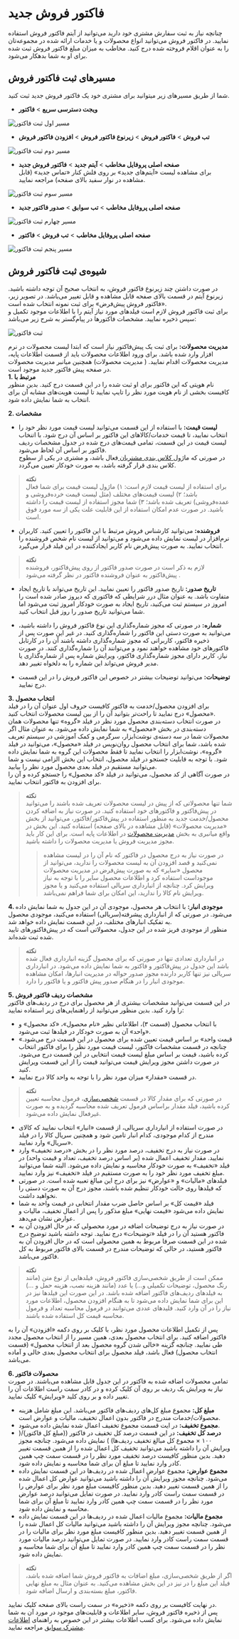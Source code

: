 # فاکتور فروش جدید 
چنانچه نیاز به ثبت سفارش مشتری خود دارید می‌توانید از آیتم فاکتور فروش استفاده نمایید. در فاکتور فروش می‌توانید انواع محصولات و یا خدمات ارائه شده در مجموعه‌تان را به عنوان اقلام فروخته شده درج کنید. مخاطب به میزان مبلغ فاکتور فروش ثبت شده برای او به شما بدهکار می‌شود.

## مسیر‌های ثبت فاکتور فروش
شما از طریق مسیرهای زیر میتوانید برای مشتری خود یک فاکتور فروش جدید ثبت کنید.<br>
- **ویجت دسترسی سریع** > **فاکتور**

![مسیر اول ثبت فاکتور](./Images/new-invoice-method1.2.8.3.png)

- **تب فروش** > **فاکتور فروش** > **زیرنوع فاکتور فروش** > **افزودن فاکتور فروش**

![مسیر دوم ثبت فاکتور](./Images/new-invoice-method2.2.8.3.png)

- **صفحه اصلی پروفایل مخاطب** > **آیتم جدید** > **فاکتور فروش جدید**<br>
برای مشاهده لیست «آیتم‌های جدید» بر روی فلش کنار «تماس جدید» (قابل مشاهده در نوار سفید بالای صفحه) مراجعه نمایید.

![مسیر سوم ثبت فاکتور](./Images/new-invoice-method3.2.8.3.png)

- **صفحه اصلی پروفایل مخاطب** > **تب سوابق** > **صدور فاکتور جدید**

![مسیر چهارم ثبت فاکتور](./Images/new-invoice-method4.2.8.3.png)

- **صفحه اصلی پروفایل مخاطب** > **تب فروش** > **فاکتور**

![مسیر پنجم ثبت فاکتور](./Images/new-invoice-method5.2.8.3.png)

## شیوه‌ی ثبت فاکتور فروش
در صورت داشتن چند زیرنوع فاکتور فروش، به انتخاب صحیح آن توجه داشته باشید. زیرنوع آیتم در قسمت بالای صفحه قابل مشاهده و قابل تغییر می‌باشد. در تصویر زیر، «فاکتور فروش پیش‌فرض» برای ثبت نمونه انتخاب شده است.<br>
برای ثبت فاکتور فروش لازم است فیلدهای مورد نیاز آیتم را با اطلاعات موجود تکمیل و سپس ذخیره نمایید. مشخصات فاکتورها در پیام‌گستر به شرح زیر می‌باشد:<br>

![ ثبت فاکتور](./Images/new-sale-invoice.2.8.3.png)

**مدیریت محصولات:**  برای ثبت یک پیش‌فاکتور نیاز است که ابتدا لیست محصولات در نرم افزار وارد شده باشد. برای ورود اطلاعات محصولات باید از قسمت اطلاعات پایه، مدیریت محصولات اقدام نمایید. ( مدیریت محصولات) همچنین میانبر مدیریت محصولات در صفحه پیش فاکتور جدید موجود است.<br>
**1. مرتبط با**<br>
نام هویتی که این فاکتور برای او ثبت شده را در این قسمت درج کنید. بدین منظور کافیست بخشی از نام هویت مورد نظر را تایپ نمایید تا لیست هویت‌های مشابه آن برای انتخاب به شما نمایش داده شود.

**2. مشخصات**<br>
- **لیست قیمت:** با استفاده از این قسمت می‌توانید لیست قیمت مورد نظر خود را انتخاب نمایید، تا قیمت خدمات/کالاهای این فاکتور بر اساس آن درج شود. با اتنخاب لیست قیمت در این قسمت، تمامی قیمت‌‌های درج شده در جدول مشخصات ردیف فاکتور بر اساس آن لحاظ می‌شود. <br>
در صورتی که ماژول[ کلاس بندی مشتریان ](https://github.com/1stco/PayamGostarDocs/blob/master/Help/Settings/Customer-classification-management/Customer-classification-management.md)فعال باشد، و مشتری در یکی از سطوح کلاس بندی‌ قرار گرفته باشد، به صورت خودکار تعیین می‌گردد.

> **نکته** <br>
> برای استفاده از لیست قیمت لازم است: ۱) ماژول لیست قیمت برای شما فعال باشد؛ ۲) لیست قیمت‌های مختلف (مثل لیست قیمت خرده‌فروشی و عمده‌فروشی) تعریف شده باشد؛ ۳) شما مجوز استفاده از لیست قیمت را داشته باشید. در صورت عدم امکان استفاده از این قابلیت علت یکی از سه مورد فوق است.<br>

- **فروشنده:** می‌توانید کارشناس فروش مرتبط با این فاکتور را تعیین کنید. کاربران نرم‌افزار در لیست نمایش داده می‌شود و می‌توانید از لیست نام شخص فروشنده را انتخاب نمایید. به صورت پیش‌فرض نام کاربر ایجادکننده در این فیلد قرار می‌گیرد.<br>

>**نکته**<br> 
لازم به ذکر است در صورت صدور فاکتور از روی پیش‌فاکتور، فروشنده پیش‌فاکتور به عنوان فروشنده فاکتور در نظر گرفته می‌شود .<br>

- **تاریخ صدور:** تاریخ صدور فاکتور را تعیین نمایید. این تاریخ می‌تواند با تاریخ ایجاد متفاوت باشد. به عنوان مثال درر شرایطی که فاکتوری که دیروز صادر شده است را امروز در سیستم ثبت می‌کنید، تاریخ ایجاد به صورت خودکار امروز ثبت می‌شود اما شما می‌توانید تاریخ صدور را روز قبل انتخاب کنید.<br>

- **شماره:** در صورتی که مجوز شماره‌گذاری این نوع فاکتور فروش را داشته باشید، می‌توانید به صورت دستی این فاکتور را شماره‌گذاری کنید. در غیر این صورت پس از ذخیره فاکتور، کاربرانی که مجوز شماره‌گذاری داشته باشند آن را در کارتابل فاکتورهای خود مشاهده خواهند نمود و می‌توانند آن را شماره‌گذاری کنند. در صورت نیاز، کاربر دارای مجوز شماره‌گذاری فاکتور، ویرایش شماره پس از شماره‌گذاری یا مدیر فروش می‌تواند این شماره را به دلخواه تغییر دهد.

- **توضیحات:** می‌توانید توضیحات  بیشتر در خصوص این فاکتور فروش را در این قسمت درج نمایید.<br>

**3. انتخاب محصول**<br>
برای افزودن محصول/خدمت به فاکتور کافیست حروف اول عنوان آن را در فیلد «محصول» درج نمایید تا راحت‌تر بتوانید آن را از بین لیست محصولات انتخاب کنید. <br>
در صورت انتخاب دسته‌بندی محصول مورد نظر در فیلد «گروه» تنها محصولات همان دسته‌بندی در بخش «محصول» به شما نمایش داده می‌شود.  به عنوان مثال اگر محصولات شما در سه دسته‌ی نوشت‌ابزار، سرگرمی و کمک آموزشی در سیستم تعریف شده باشد، شما برای انتخاب محصول روان‌نویس در فیلد «محصول»، می‌توانید در فیلد «گروه»، نوشت‌ابزار را انتخاب نمایید تا فقط محصولات این گروه به شما نمایش داده شود. با توجه به قابلیت جستجو در فیلد محصول، انتخاب این بخش الزامی نیست و شما می‌توانید مستقیم در فیلد بعدی محصول مورد نظر را بیابید.<br>
در صورت آگاهی از کد محصول،‌ می‌توانید در فیلد «کد محصول» را جستجو کرده و آن را برای افزودن به فاکتور انتخاب نمایید.

> **نکته**<br> 
> شما تنها محصولاتی که از پیش در لیست محصولات تعریف شده باشند را می‌توانید در پیش‌فاکتور و فاکتورهای خود استفاده کنید. در صورت نیاز به اضافه کردن محصول/خدمت جدید به منظور استفاده در پیش‌فاکتور/فاکتور،‌ می‌توانید از بخش «مدیریت محصولات» (قابل مشاهده در بالای صفحه) استفاده کنید. این بخش در واقع میانبری به بخش [مدیریت محصولات](https://github.com/1stco/PayamGostarDocs/blob/master/Help/Basic-Information/Product-management/Product-management.md) در اطلاعات پایه است. برای این کار باید مجوز مدیریت فروش یا مدیریت محصولات را داشته باشید.<br>
>> در صورت نیاز به درج محصول در فاکتور که نام آن را در لیست مشاهده نمی‌کنید و قصد افزودن آن به لیست محصولات را ندارید، می‌توانید از محصول «سایر» که به صورت پیش‌فرض در مدیریت محصولات موجوداست استفاده کرد و اطلاعات محصول سایر را با توجه به نیاز ویرایش کرد. چنانچه از انبارداری سریالی استفاده می‌کنید و یا مجوز ویرایش نام کالا را ندارید، این امکان برای شما فراهم نمی‌باشد.<br>

**4. موجودی انبار:**
با انتخاب هر محصول، موجودی آن در این جدول به شما نمایش داده می‌شود. در صورتی که از انبارداری پیشرفته(سریالی) استفاده می‌کنید، موجودی محصول به تفکیک انبارهای مختلف، در این قسمت نمایش داده خواهد شد.<br>
منظور از موجودی فریز شده در این جدول، محصولاتی است که در پیش‌فاکتورهای تایید شده ثبت شده‌اند.<br>

> **نکته**<br>
> در انبارداری تعدادی تنها در صورتی که برای محصول گزینه انبارداری فعال شده باشد این جدول در پیش‌فاکتور و فاکتور به شما نمایش داده می‌شود. در انبارداری سریالی نیز تنها کاربر دارنده مجوز صدور حواله در مدیریت انبارها، امکان مشاهده موجودی انبار را در هنگام صدور پیش فاکتور و یا فاکتور را دارد.<br>

**5. مشخصات ردیف فاکتور فروش**<br>
در این قسمت می‌توانید مشخصات بیشتری از هر محصول برای درج در ردیف‌های فاکتور را وارد کنید. بدین منظور می‌توانید از راهنمایی‌های زیر استفاده نمایید:<br>
- با انتخاب محصول (قسمت ۳)، اطلاعاتی نظیر «نام محصول»، «کد محصول» و «واحد» آن به صورت خودکار در فیلدها ثبت می‌شود. 
- «قیمت واحد» بر اساس قیمت تعیین شده برای محصول در این قسمت درج می‌شود. چنانچه در قسمت مشخصات فاکتور، لیست قیمت مورد نظر را برای فاکتور انتخاب کرده باشید، قیمت بر اساس مبلغ لیست قیمت انتخابی در این قسمت درج می‌شود. در صورت داشتن مجوز ویرایش قیمت می‌توانید قیمت را از این قسمت ویرایش کنید.<br>
- در قسمت «مقدار» میزان مورد نظر را با توجه به واحد کالا درج نمایید.

> **نکته**<br>
 در صورتی که برای مقدار کالا در قسمت [شخصی‌سازی](https://github.com/1stco/PayamGostarDocs/blob/master/Help/Settings/Personalization-crm/Factor-management/Factor-management.md)، فرمول محاسبه تعیین کرده باشید، فیلد مقدار براساس فرمول تعریف شده محاسبه گردیده و به صورت غیرفعال نمایش داده می‌شود.<br>

- در صورت استفاده از انبارداری سریالی،‌ از قسمت «انبار» انتخاب نمایید که کالای مندرج از کدام موجودی، کدام انبار تامین شود و همچنین سریال کالا را در فیلد «سریال» وارد نمایید.
- در صورت نیاز به درج تخفیف، درصد مورد نظر را در بخش «درصد تخفیف» وارد نمایید. مقدار تخفیف اعمال شده (بر اساس درصد تخفیف، تعداد و قیمت واحد) در فیلد «تخفیف» به صورت خودکار محاسبه و نمایش داده می‌شود. البته شما می‌توانید مبلغ تخفیف مورد نظر خود را به صورت مستقیم در فیلد «تخفیف» نیز وارد نمایید.
- فیلدهای «مالیات» و «عوارض» نیز برای درج این مبالغ تعبیه شده است. در صورتی که فیلدها روی حالت خودکار تنظیم شده باشند، مجوز درج آن به صورت دستی را نخواهید داشت.
- فیلد «قیمت کل» بر اساس حاصل ضرب مقدار انتخابی در قیمت واحد به شما نمایش داده می‌شود «قیمت نهایی» مبلغ مذکور را پس از اعمال تخفیف، مالیات و عوارض نشان می‌دهد.
- در صورت نیاز به درج توضیحات اضافه در مورد محصولی که در حال افزودن آن به فاکتور هستید آن را در فیلد «توضیحات» درج نمایید. توجه داشته باشید توضیح درج شده در این قسمت صرفا مربوط به همین محصولی است که در حال افزودن آن به فاکتور هستید، در حالی که توضیحات مندرج در قسمت بالای فاکتور مربوط به کل فاکتور می‌باشد.<br>

> **نکته**<br>
> ممکن است از طریق شخصی‌سازی فاکتور فروش، فیلدهایی از نوع متن (مانند رنگ محصول، توضیحات تکمیلی و...) یا عدد (مانند هزینه نصب، هزینه حمل و ...) به فیلدهای ردیف‌های فاکتور اضافه شده باشد. در این صورت این فیلدها نیز در این برای شما نمایش داده می‌شود تا به هنگام افزودن محصول، اطلاعات مورد نیاز را در آن وارد کنید. فلیدهای عددی می‌توانند در فرمول محاسبه تعداد و فرمول محاسبه قیمت کل استفاده شده باشند.<br>

پس از تکمیل اطلاعات محصول مورد نظر، با کلیک بر روی دکمه «افزودن» آن را به فاکتور اضافه کنید. برای انتخاب محصول بعدی، همین مسیر را از انتخاب محصول مجدد طی نمایید. چنانچه گزینه «خالی شدن گروه محصول بعد از انتخاب محصول» (قسمت انتخاب محصول) فعال باشد، فیلد محصول برای انتخاب محصول بعدی خالی و آماده می‌باشد.<br>

**6. محصولات فاکتور**<br>
تمامی محصولات اضافه شده به فاکتور در این جدول قابل مشاهده می‌باشند. در صورت نیاز به ویرایش یک ردیف بر روی آن کلیک کرده و در کادر سمت راست اطلاعات آن را تغییر داده و بر روی کلید «ویرایش» کلیک نمایید.  
- **مبلغ کل:** مجموع مبلغ کل‌های ردیف‌‌های فاکتور می‌باشد. این مبلغ شامل هزینه محصولات/خدمات مندرج در فاکتور بدون اعمال تخفیف،‌ مالیات و عوارض است.
- **مجموع تخفیف:** در ایت قسمت مجموع تخفیف اعمال شده نمایش داده می‌شود.
- **درصد کل تخفیف:** در این قسمت درصد کل تخفیف در فاکتور ((مبلغ کل فاکتور)/( ۱۰۰ × مجموع کل مبالغ تخفیف ردیف‌ها) ) نمایش داده می‌شود. چنانچه مجوز ویرایش آن را داشته باشید می‌توانید تخفیف کل اعمال شده را از همین قسمت تغییر دهید. بدین منظور کافیست درصد تخفیف مورد نظر را در قسمت سمت چپ همین کادر وارد نمایید تا مبلغ آن برای شما محاسبه و نمایش داده شود.   
- **مجموع عوارض:** مجموع عوارض اعمال شده در ردیف‌ها در این قسمت نمایش داده می‌شود. چنانچه مجوز ویرایش آن را داشته باشید می‌توانید عوارض کل اعمال شده را از همین قسمت تغییر دهید. بدین منظور کافیست مبلغ مورد نظر برای عوارض را در قسمت سمت راست کادر وارد نمایید. در صورت تمایل می‌توانید درصد عوارض مورد نظر را در قسمت سمت چپ همین کادر  وارد نمایید تا مبلغ آن برای شما محاسبه و نمایش داده شود.     
- **مجموع مالیات:** مجموع مالیات اعمال شده در ردیف‌ها در این قسمت نمایش داده می‌شود. چنانچه مجوز ویرایش آن را داشته باشید می‌توانید مالیات کل اعمال شده را از همین قسمت تغییر دهید. بدین منظور کافیست مبلغ مورد نظر برای مالیات را در قسمت سمت راست کادر وارد نمایید. در صورت تمایل می‌توانید درصد مالیات مورد نظر را در قسمت سمت چپ همین کادر  وارد نمایید تا مبلغ آن برای شما محاسبه و نمایش داده شود. 

> **نکته**<br> 
> اگر از طریق شخصی‌سازی،‌ مبلغ اضافات به فاکتور فروش شما اضافه شده باشد،‌ فیلد این مبلغ را در نیز در این بخش مشاهده می‌کنید. به عنوان مثال به مبلغ نهایی فاکتور، مبلغ بسته‌بندی و ارسال اضافه شود.<br>

در نهایت کافیست بر روی دکمه «ذخیره» در سمت راست بالای صفحه کلیک نمایید.<br>
پس از ذخیره فاکتور فروش، سایر اطلاعات و قابلیت‌های موجود در مورد آن به شما نمایش داده می‌شود. برای کسب اطلاعات بیشتر در این خصوص به راهنمای [ اطلاعات مشترک سوابق](https://github.com/1stco/PayamGostarDocs/blob/master/Help/Integrated-bank/Database/Records/Joint-record-information/Joint-record-information.md) مراجعه نمایید.

